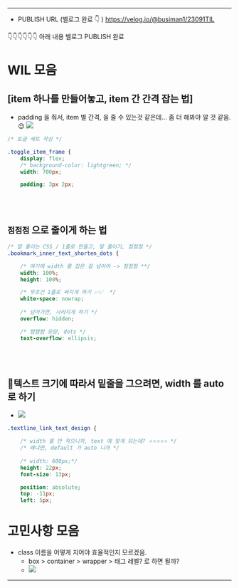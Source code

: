 

--- 

- PUBLISH URL (벨로그 완료 👇 )
https://velog.io/@busiman1/23091TIL

👇👇👇👇👇👇 아래 내용 벨로그 PUBLISH 완료 
# WIL 모음 

## [item 하나를 만들어놓고, item 간 간격 잡는 법] 

- padding 을 줘서, item 별 간격, 을 줄 수 있는것 같은데... 좀 더 해봐야 알 것 같음. 😌
![](https://i.imgur.com/NMdnfio.png)


``` css
/* 토글 세트 작성 */

.toggle_item_frame {
    display: flex;
    /* background-color: lightgreen; */
    width: 700px;

    padding: 3px 2px;
```



<br>
<br>


## `점점점` 으로 줄이게 하는 법 

``` CSS 
/* 말 줄이는 CSS / 1줄로 만들고, 말 줄이기, 점점점 */
.bookmark_inner_text_shorten_dots {

	/* 여기에 width 를 잡은 걸 넘어야 -> 점점점 **/
    width: 100%;
    height: 100%;

    /* 무조건 1줄로 써지게 하기 ✅✅  */
    white-space: nowrap;
    
    /* 넘어가면, 사라지게 하기 */
    overflow: hidden;

	/* 쩜쩜쩜 모양, dots */
    text-overflow: ellipsis;
```







<br><br>

## 🤟텍스트 크기에 따라서 밑줄을 그으려면, width 를 auto 로 하기  

- ![](https://i.imgur.com/tKMrGyU.png)

``` css
.textline_link_text_design {

    /* width 를 안 적으니까, text 에 맞게 되는데? ⭐⭐⭐⭐⭐ */
    /* 왜냐면, default 가 auto 니까 */ 
    
    /* width: 600px;*/
    height: 22px;
    font-size: 13px;

    position: absolute;
    top: -11px;
    left: 5px;
```






# 고민사항 모음 

- class 이름을 어떻게 지어야 효율적인지 모르겠음. 
	- box > container > wrapper > 태그 레벨? 로 하면 될까? 
	- ![](https://i.imgur.com/ygT9v42.png)



---- 


